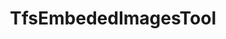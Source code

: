 ---
optionsClassName: TfsEmbededImagesToolOptions
optionsClassFullName: MigrationTools.Tools.TfsEmbededImagesToolOptions
configurationSamples:
- name: confinguration.json
  description: 
  code: >-
    {
      "MigrationTools": {
        "CommonTools": {
          "TfsEmbededImagesTool": {
            "Enabled": true
          }
        }
      }
    }
  sampleFor: MigrationTools.Tools.TfsEmbededImagesToolOptions
- name: defaults
  description: 
  code: >-
    {
      "MigrationTools": {
        "CommonTools": {
          "TfsEmbededImagesTool": {
            "Enabled": "True"
          }
        }
      }
    }
  sampleFor: MigrationTools.Tools.TfsEmbededImagesToolOptions
- name: Classic
  description: 
  code: >-
    {
      "$type": "TfsEmbededImagesToolOptions",
      "Enabled": true
    }
  sampleFor: MigrationTools.Tools.TfsEmbededImagesToolOptions
description: missng XML code comments
className: TfsEmbededImagesTool
typeName: Tools
architecture: 
options:
- parameterName: Enabled
  type: Boolean
  description: If set to `true` then the tool will run. Set to `false` and the processor will not run.
  defaultValue: missng XML code comments
status: missng XML code comments
processingTarget: missng XML code comments
classFile: /src/MigrationTools.Clients.AzureDevops.ObjectModel/Tools/TfsEmbededImagesTool.cs
optionsClassFile: /src/MigrationTools.Clients.AzureDevops.ObjectModel/Tools/TfsEmbededImagesToolOptions.cs

redirectFrom:
- /Reference/Tools/TfsEmbededImagesToolOptions/
layout: reference
toc: true
permalink: /Reference/Tools/TfsEmbededImagesTool/
title: TfsEmbededImagesTool
categories:
- Tools
- 
topics:
- topic: notes
  path: /Tools/TfsEmbededImagesTool-notes.md
  exists: false
  markdown: ''
- topic: introduction
  path: /Tools/TfsEmbededImagesTool-introduction.md
  exists: false
  markdown: ''

---